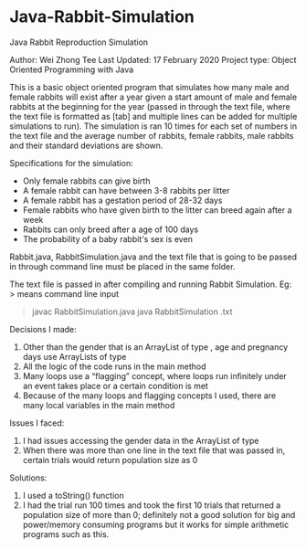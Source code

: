 # Java-Rabbit-Simulation

Java Rabbit Reproduction Simulation

Author: Wei Zhong Tee 
Last Updated: 17 February 2020 
Project type: Object Oriented Programming with Java

This is a basic object oriented program that simulates how many male and female rabbits will exist after a year given a start amount of male and female rabbits at the beginning for the year (passed in through the text file, where the text file is formatted as <number of females>[tab]<number of males> and multiple lines can be added for multiple simulations to run). The simulation is ran 10 times for each set of numbers in the text file and the average number of rabbits, female rabbits, male rabbits and their standard deviations are shown.

Specifications for the simulation:
- Only female rabbits can give birth
- A female rabbit can have between 3-8 rabbits per litter 
- A female rabbit has a gestation period of 28-32 days
- Female rabbits who have given birth to the litter can breed again after a week
- Rabbits can only breed after a age of 100 days
- The probability of a baby rabbit's sex is even

Rabbit.java, RabbitSimulation.java and the text file that is going to be passed in through command line must be placed in the same folder. 

The text file is passed in after compiling and running Rabbit Simulation.
Eg: > means command line input
> javac RabbitSimulation.java
> java RabbitSimulation <NameOfYourTextFile>.txt

Decisions I made:
1. Other than the gender that is an ArrayList of type <rabbit>, age and pregnancy days use ArrayLists of type <integer>
2. All the logic of the code runs in the main method
3. Many loops use a “flagging” concept, where loops run infinitely under an event takes place or a certain condition is met
4. Because of the many loops and flagging concepts I used, there are many local variables in the main method

Issues I faced:
1. I had issues accessing the gender data in the ArrayList of type <rabbit>
2. When there was more than one line in the text file that was passed in, certain trials would return population size as 0

Solutions:
1. I used a toString() function
2. I had the trial run 100 times and took the first 10 trials that returned a population size of more than 0; definitely not a good solution for big and power/memory consuming programs but it works for simple arithmetic programs such as this.


